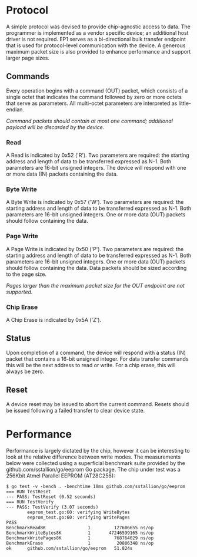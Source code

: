 # Protocol

A simple protocol was devised to provide chip-agnostic access to data. The
programmer is implemented as a vendor specific device; an additional host
driver is not required. EP1 serves as a bi-directional bulk transfer endpoint
that is used for protocol-level communication with the device. A generous
maximum packet size is also provided to enhance performance and support larger
page sizes.

## Commands
Every operation begins with a command (OUT) packet, which consists
of a single octet that indicates the command followed by zero or more octets
that serve as parameters. All multi-octet parameters are interpreted as
little-endian.

_Command packets should contain at most one command; additional payload will be
discarded by the device._

### Read
A Read is indicated by 0x52 ('R'). Two parameters are required: the starting
address and length of data to be transferred expressed as N-1. Both parameters
are 16-bit unsigned integers. The device will respond with one or more data
(IN) packets containing the data.

### Byte Write
A Byte Write is indicated by 0x57 ('W'). Two parameters are required: the
starting address and length of data to be transferred expressed as N-1. Both
parameters are 16-bit unsigned integers. One or more data (OUT) packets should
follow containing the data.

### Page Write
A Page Write is indicated by 0x50 ('P'). Two parameters are required: the
starting address and length of data to be transferred expressed as N-1. Both
parameters are 16-bit unsigned integers. One or more data (OUT) packets should
follow containing the data. Data packets should be sized according to the page
size.

_Pages larger than the maximum packet size for the OUT endpoint are not
supported._

### Chip Erase
A Chip Erase is indicated by 0x5A ('Z').

## Status
Upon completion of a command, the device will respond with a status (IN) packet
that contains a 16-bit unsigned integer. For data transfer commands this will
be the next address to read or write. For a chip erase, this will always be
zero.

## Reset
A device reset may be issued to abort the current command. Resets should be
issued following a failed transfer to clear device state.

# Performance

Performance is largely dictated by the chip, however it can be interesting to
look at the relative difference between write modes. The measurements below
were collected using a superficial benchmark suite provided by the
github.com/sstallion/go/eeprom Go package. The chip under test was a 256Kbit
Atmel Parallel EEPROM (AT28C256):

    $ go test -v -bench . -benchtime 10ms github.com/sstallion/go/eeprom
    === RUN TestReset
    --- PASS: TestReset (0.52 seconds)
    === RUN TestVerify
    --- PASS: TestVerify (3.07 seconds)
            eeprom_test.go:60: verifying WriteBytes
            eeprom_test.go:60: verifying WritePages
    PASS
    BenchmarkRead8K                1         127606655 ns/op
    BenchmarkWriteBytes8K          1       47246599165 ns/op
    BenchmarkWritePages8K          1         768764029 ns/op
    BenchmarkErase                 1          20806348 ns/op
    ok      github.com/sstallion/go/eeprom   51.824s
